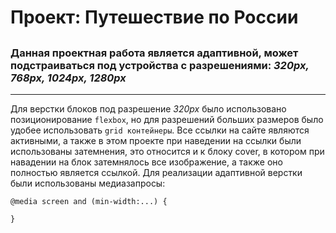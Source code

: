 # Проект: Путешествие по России
## 
### Данная проектная работа является адаптивной, может подстраиваться под устройства с разрешениями: *320рх, 768рх, 1024рх, 1280рх*
___
 Для верстки блоков под разрешение *320рх* было использовано позиционирование `flexbox`, но для разрешений больших размеров было удобее использовать `grid контейнеры`.
  Все ссылки на сайте являются активными, а также в этом проекте при наведении на ссылки были использованы затемнения, это относится и к блоку cover, в котором при навадении на блок затемнялось все изображение, а также оно полностью является ссылкой. 
   Для реализации адаптивной верстки были использованы медиазапросы: 
   ```
   @media screen and (min-width:...) {
    
}